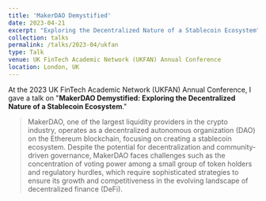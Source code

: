 ```yaml
---
title: 'MakerDAO Demystified'
date: 2023-04-21
excerpt: "Exploring the Decentralized Nature of a Stablecoin Ecosystem"
collection: talks
permalink: /talks/2023-04/ukfan
type: Talk
venue: UK FinTech Academic Network (UKFAN) Annual Conference
location: London, UK
---
```


At the 2023 UK FinTech Academic Network (UKFAN) Annual Conference, I gave a talk on "**MakerDAO Demystified: Exploring the Decentralized Nature of a Stablecoin Ecosystem**."

> MakerDAO, one of the largest liquidity providers in the crypto industry, operates as a decentralized autonomous organization (DAO) on the Ethereum blockchain, focusing on creating a stablecoin ecosystem. Despite the potential for decentralization and community-driven governance, MakerDAO faces challenges such as the concentration of voting power among a small group of token holders and regulatory hurdles, which require sophisticated strategies to ensure its growth and competitiveness in the evolving landscape of decentralized finance (DeFi).